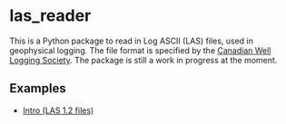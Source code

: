 las_reader
==========

This is a Python package to read in Log ASCII (LAS) files, used in geophysical 
logging. The file format is specified by the 
[Canadian Well Logging Society](http://cwls.org/las_info.php). The package is
still a work in progress at the moment.

Examples
--------

- [Intro (LAS 1.2 files)](http://nbviewer.ipython.org/github/kinverarity1/las-reader/blob/master/docs/Intro%20%28LAS%201.2%20files%29.ipynb)